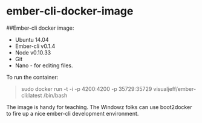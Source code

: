 ember-cli-docker-image
======================

##Ember-cli docker image:

* Ubuntu 14.04
* Ember-cli v0.1.4
* Node v0.10.33
* Git
* Nano - for editing files.

To run the container:

> sudo docker run -t -i -p 4200:4200 -p 35729:35729 visualjeff/ember-cli:latest /bin/bash

The image is handy for teaching.  The Windowz folks can use boot2docker to fire up a nice ember-cli development environment.
